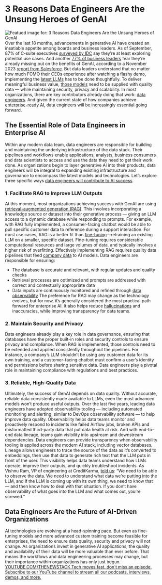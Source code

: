 # 3 Reasons Data Engineers Are the Unsung Heroes of GenAI
![Featued image for: 3 Reasons Data Engineers Are the Unsung Heroes of GenAI](https://cdn.thenewstack.io/media/2024/03/4ba5b17e-technology-4256272_1280-1024x683.jpg)
Over the last 18 months, advancements in generative AI have created an insatiable appetite among boards and business leaders. As of September, 87% of C-suite executives
[surveyed by IDC](https://www.idc.com/getdoc.jsp?containerId=US50123123&pageType=PRINTFRIENDLY) say they’re at least exploring potential use cases. And another [77% of business leaders](https://www.salesforce.com/resources/research-reports/state-of-data-analytics/) fear they’re already missing out on the benefits of GenAI, according to a November 2023 [report from Salesforce](https://www.salesforce.com/resources/research-reports/state-of-data-analytics/).
But data leaders understand that no matter how much FOMO their CEOs experience after watching a flashy demo, implementing the
[latest LLMs](https://thenewstack.io/large-language-models-open-source-llms-in-2023/) has to be done thoughtfully. To deliver meaningful business value, [those models](https://thenewstack.io/the-building-blocks-of-llms-vectors-tokens-and-embeddings/) need to be supplied with quality data — while maintaining security, privacy and scalability.
In most organizations, there are key contributors already doing that work:
[data engineers](https://thenewstack.io/top-10-tools-for-data-engineers/). And given the current state of how companies achieve [enterprise-ready AI](https://www.montecarlodata.com/blog-the-moat-for-enterprise-ai-is-rag-fine-tuning/), data engineers will be increasingly essential going forward.
## The Essential Role of Data Engineers in Enterprise AI
Within any modern data team, data engineers are responsible for building and maintaining the underlying infrastructure of the data stack. Their pipelines and workflows enable applications, analysts, business consumers and data scientists to access and use the data they need to get their work done.
As organizations begin to layer generative AI into their products, data engineers will be integral to expanding existing infrastructure and governance to encompass the latest models and technologies. Let’s explore three specific ways
[data engineers will contribute to AI success](https://thenewstack.io/data-engineer-critical-role-for-data-success/).
### 1. Facilitate RAG to Improve LLM Outputs
At this moment, most organizations achieving success with GenAI are using
[retrieval-augmented generation (RAG)](https://www.montecarlodata.com/blog-the-moat-for-enterprise-ai-is-rag-fine-tuning/). This involves incorporating a knowledge source or dataset into their generative process — giving an LLM access to a dynamic database while responding to prompts. For example, with RAG fully implemented, a consumer-facing chatbot would be able to pull specific customer data to reference during a support interaction.
For most use cases, RAG is a better fit than
[fine-tuning](https://www.anyscale.com/blog/fine-tuning-is-for-form-not-facts)—retraining an existing LLM on a smaller, specific dataset. Fine-tuning requires considerable computational resources and large volumes of data, and typically involves a higher risk of overfitting.
Effectively implementing RAG requires quality data pipelines that feed
[company data](https://thenewstack.io/the-next-wave-of-big-data-companies-in-the-age-of-chatgpt/) to AI models. Data engineers are responsible for ensuring:
- The database is accurate and relevant, with regular updates and quality checks
- Retrieval processes are optimized and prompts are addressed with correct and contextually appropriate data
- Data inputs are continuously monitored and refined through
[data observability](https://thenewstack.io/what-is-data-observability-and-why-does-it-matter/)
The preference for RAG may change as the technology evolves, but for now, it’s generally considered the most practical path forward for enterprise AI. It also helps reduce
[hallucinations](https://www.pinecone.io/learn/options-for-solving-hallucinations-in-generative-ai/) and inaccuracies, while improving transparency for data teams.
### 2. Maintain Security and Privacy
Data engineers already play a key role in data governance, ensuring that databases have the proper built-in roles and security controls to ensure privacy and compliance. When RAG is implemented, those controls need to be extended and applied consistently throughout the pipelines.
For instance, a company’s LLM shouldn’t be using any customer data for its own training, and a customer-facing chatbot must confirm a user’s identity and permissions before sharing sensitive data. Data engineers play a pivotal role in maintaining compliance with regulations and best practices.
### 3. Reliable, High-Quality Data
Ultimately, the success of GenAI depends on data quality. Without accurate, reliable data consistently made available to LLMs, even the most advanced models won’t produce useful outputs.
Over the last five years, leading data engineers have adopted observability tooling — including automated monitoring and alerting, similar to DevOps observability software — to help improve data quality. Observability helps data teams monitor and proactively respond to incidents like failed Airflow jobs, broken APIs and misformatted third-party data that put data health at risk. And with end-to-end data lineage, teams gain visibility into upstream and downstream dependencies.
Data engineers can provide transparency when observability tooling is applied across the modern AI stack, including vector databases. Lineage allows engineers to trace the source of the data as it’s converted to embeddings, then use that data to generate rich text that the LLM puts in front of the user. This visibility helps data teams understand how LLMs operate, improve their outputs, and quickly troubleshoot incidents.
As Vishnu Ram, VP of engineering at CreditKarma,
[told us](https://www.montecarlodata.com/blog-credit-karmas-journey-to-reliable-generative-ai-models-with-data-observability/): “We need to be able to observe the data. We need to understand what data we’re putting into the LLM, and if the LLM is coming up with its own thing, we need to know that — and then know how to deal with that situation. If you don’t have observability of what goes into the LLM and what comes out, you’re screwed.”
## Data Engineers Are the Future of AI-Driven Organizations
AI technologies are evolving at a head-spinning pace. But even as fine-tuning models and more advanced custom training become feasible for enterprises, the need to ensure data quality, security and privacy will not change.
As organizations invest in generative AI applications, the quality and availability of their data will be more valuable than ever before. That means the workflows and data engineering processes may change, but their importance within organizations has only just begun.
[
YOUTUBE.COM/THENEWSTACK
Tech moves fast, don't miss an episode. Subscribe to our YouTube
channel to stream all our podcasts, interviews, demos, and more.
](https://youtube.com/thenewstack?sub_confirmation=1)
